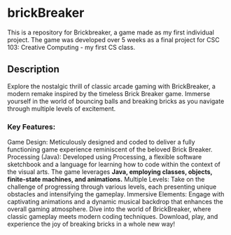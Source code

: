 # brickBreaker
This is a repository for Brickbreaker, a game made as my first individual project. The game was developed over 5 weeks as a final project for CSC 103: Creative Computing - my first CS class.

## Description
Explore the nostalgic thrill of classic arcade gaming with BrickBreaker, a modern remake inspired by the timeless Brick Breaker game. Immerse yourself in the world of bouncing balls and breaking bricks as you navigate through multiple levels of excitement.

### Key Features:

Game Design: Meticulously designed and coded to deliver a fully functioning game experience reminiscent of the beloved Brick Breaker.
Processing (Java): Developed using Processing, a flexible software sketchbook and a language for learning how to code within the context of the visual arts. The game leverages **Java, employing classes, objects, finite-state machines, and animations.**
Multiple Levels: Take on the challenge of progressing through various levels, each presenting unique obstacles and intensifying the gameplay.
Immersive Elements: Engage with captivating animations and a dynamic musical backdrop that enhances the overall gaming atmosphere.
Dive into the world of BrickBreaker, where classic gameplay meets modern coding techniques. Download, play, and experience the joy of breaking bricks in a whole new way!
